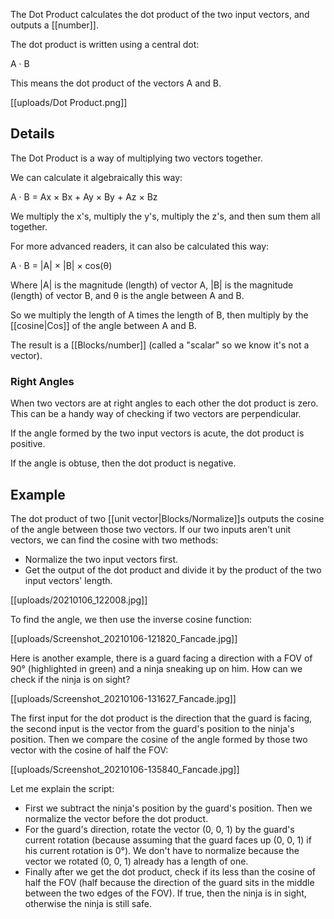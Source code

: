 The Dot Product calculates the dot product of the two input vectors, and outputs a [[number]].

The dot product is written using a central dot:

A · B

This means the dot product of the vectors A and B.

[[uploads/Dot Product.png]]

## Details

The Dot Product is a way of multiplying two vectors together.

We can calculate it algebraically this way:

A · B = Ax × Bx + Ay × By + Az × Bz

We multiply the x's, multiply the y's, multiply the z's, and then sum them all together.

For more advanced readers, it can also be calculated this way:

A · B = \|A\| × \|B\| × cos(θ)

Where \|A\| is the magnitude (length) of vector A, \|B\| is the magnitude (length) of vector B, and θ is the angle between A and B.

So we multiply the length of A times the length of B, then multiply by the [[cosine|Cos]] of the angle between A and B.

The result is a [[Blocks/number]] (called a "scalar" so we know it's not a vector).

### Right Angles

When two vectors are at right angles to each other the dot product is zero. This can be a handy way of checking if two vectors are perpendicular.

If the angle formed by the two input vectors is acute, the dot product is positive.

If the angle is obtuse, then the dot product is negative.

## Example

The dot product of two [[unit vector|Blocks/Normalize]]s outputs the cosine of the angle between those two vectors. If our two inputs aren't unit vectors, we can find the cosine with two methods:
- Normalize the two input vectors first.
- Get the output of the dot product and divide it by the product of the two input vectors' length.

[[uploads/20210106_122008.jpg]]

To find the angle, we then use the inverse cosine function:

[[uploads/Screenshot_20210106-121820_Fancade.jpg]]

Here is another example, there is a guard facing a direction with a FOV of 90° (highlighted in green) and a ninja sneaking up on him. How can we check if the ninja is on sight?

[[uploads/Screenshot_20210106-131627_Fancade.jpg]]

The first input for the dot product is the direction that the guard is facing, the second input is the vector from the guard's position to the ninja's position. Then we compare the cosine of the angle formed by those two vector with the cosine of half the FOV:

[[uploads/Screenshot_20210106-135840_Fancade.jpg]]

Let me explain the script:
- First we subtract the ninja's position by the guard's position. Then we normalize the vector before the dot product.
- For the guard's direction, rotate the vector (0, 0, 1) by the guard's current rotation (because assuming that the guard faces up (0, 0, 1) if his current rotation is 0°).
We don't have to normalize because the vector we rotated (0, 0, 1) already has a length of one.
- Finally after we get the dot product, check if its less than the cosine of half the FOV (half because the direction of the guard sits in the middle between the two edges of the FOV). If true, then the ninja is in sight, otherwise the ninja is still safe.